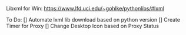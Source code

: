 Libxml for Win:
https://www.lfd.uci.edu/~gohlke/pythonlibs/#lxml

To Do:
[] Automate lxml lib download based on python version
[] Create Timer for Proxy
[] Change Desktop Icon based on Proxy Status 
